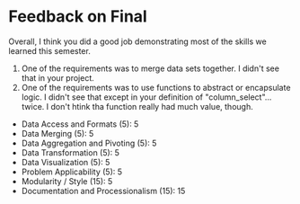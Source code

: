 # Feedback on Final

Overall, I think you did a good job demonstrating most of the skills we learned this semester.
1. One of the requirements was to merge data sets together. I didn't see that in your project.
2. One of the requirements was to use functions to abstract or encapsulate logic. I didn't see that except in your definition of "column_select"... twice. I don't htink tha function really had much value, though.

* Data Access and Formats (5): 5
* Data Merging (5): 5
* Data Aggregation and Pivoting (5): 5
* Data Transformation (5): 5
* Data Visualization (5): 5
* Problem Applicability (5): 5
* Modularity / Style (15): 5
* Documentation and Processionalism (15): 15
